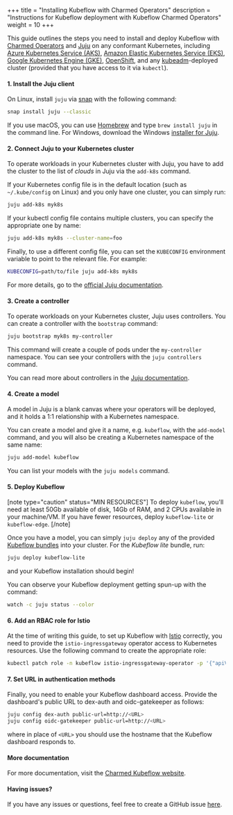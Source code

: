 +++
title = "Installing Kubeflow with Charmed Operators"
description = "Instructions for Kubeflow deployment with Kubeflow Charmed Operators"
weight = 10
+++

This guide outlines the steps you need to install and deploy Kubeflow with [Charmed Operators](https://charmed-kubeflow.io/docs) and [Juju](https://juju.is/docs/kubernetes) on any conformant Kubernetes, including [Azure Kubernetes Service (AKS)](https://docs.microsoft.com/en-us/azure/aks/), [Amazon Elastic Kubernetes Service (EKS)](https://docs.aws.amazon.com/eks/index.html), [Google Kubernetes Engine (GKE)](https://cloud.google.com/kubernetes-engine/docs/), [OpenShift](https://docs.openshift.com), and any [kubeadm](https://kubernetes.io/docs/reference/setup-tools/kubeadm/)-deployed cluster (provided that you have access to it via `kubectl`). 

#### 1. Install the Juju client

On Linux, install `juju` via [snap](https://snapcraft.io/docs/installing-snapd) with the following command:

```bash
snap install juju --classic
```

If you use macOS, you can use [Homebrew](https://brew.sh) and type `brew install juju` in the command line. For Windows, download the Windows [installer for Juju](https://launchpad.net/juju/2.8/2.8.5/+download/juju-setup-2.8.5-signed.exe).

#### 2. Connect Juju to your Kubernetes cluster

To operate workloads in your Kubernetes cluster with Juju, you have to add the cluster to the list of *clouds* in Juju via the `add-k8s` command.

If your Kubernetes config file is in the default location (such as `~/.kube/config` on Linux) and you only have one cluster, you can simply run:

```bash
juju add-k8s myk8s
```
If your kubectl config file contains multiple clusters, you can specify the appropriate one by name:

```bash
juju add-k8s myk8s --cluster-name=foo
```
Finally, to use a different config file, you can set the `KUBECONFIG` environment variable to point to the relevant file. For example:

```bash
KUBECONFIG=path/to/file juju add-k8s myk8s
```

For more details, go to the [official Juju documentation](https://juju.is/docs/clouds).

#### 3. Create a controller

To operate workloads on your Kubernetes cluster, Juju uses controllers. You can create a controller with the  `bootstrap`  command:

```bash
juju bootstrap myk8s my-controller
```

This command will create a couple of pods under the `my-controller` namespace. You can see your controllers with the `juju controllers` command.

You can read more about controllers in the [Juju documentation](https://juju.is/docs/creating-a-controller).

#### 4. Create a model

A model in Juju is a blank canvas where your operators will be deployed, and it holds a 1:1 relationship with a Kubernetes namespace.

You can create a model and give it a name, e.g. `kubeflow`, with the `add-model` command, and you will also be creating a Kubernetes namespace of the same name:

```bash
juju add-model kubeflow
```
You can list your models with the `juju models` command.

#### 5. Deploy Kubeflow

[note type="caution" status="MIN RESOURCES"]
To deploy `kubeflow`, you'll need at least 50Gb available of disk, 14Gb of RAM, and 2 CPUs available in your machine/VM.
If you have fewer resources, deploy `kubeflow-lite` or `kubeflow-edge`.
[/note]

Once you have a model, you can simply `juju deploy` any of the provided [Kubeflow bundles](https://charmed-kubeflow.io/docs/operators-and-bundles) into your cluster. For the _Kubeflow lite_ bundle, run:

```bash
juju deploy kubeflow-lite
```

and your Kubeflow installation should begin!

You can observe your Kubeflow deployment getting spun-up with the command:

```bash
watch -c juju status --color
```

#### 6. Add an RBAC role for Istio

At the time of writing this guide, to set up Kubeflow with [Istio](https://istio.io) correctly, you need to provide the `istio-ingressgateway` operator access to Kubernetes resources. Use the  following command to create the appropriate role:

```bash
kubectl patch role -n kubeflow istio-ingressgateway-operator -p '{"apiVersion":"rbac.authorization.k8s.io/v1","kind":"Role","metadata":{"name":"istio-ingressgateway-operator"},"rules":[{"apiGroups":["*"],"resources":["*"],"verbs":["*"]}]}'
```

#### 7. Set URL in authentication methods 

Finally, you need to enable your Kubeflow dashboard access. Provide the dashboard's public URL to dex-auth and oidc-gatekeeper as follows:

```bash
juju config dex-auth public-url=http://<URL>
juju config oidc-gatekeeper public-url=http://<URL>
```

where in place of `<URL>` you should use the hostname that the Kubeflow dashboard responds to.

#### More documentation

For more documentation, visit the [Charmed Kubeflow website](https://charmed-kubeflow.io/docs).

#### Having issues?

If you have any issues or questions, feel free to create a GitHub issue [here](https://github.com/canonical/bundle-kubeflow/issues).
